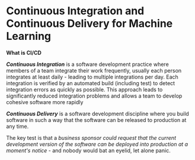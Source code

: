 # Continuous Integration and Continuous Delivery for Machine Learning

**What is CI/CD**

***Continuous Integration*** is a software development practice where members of a team integrate their work frequently, 
usually each person integrates at least daily - leading to multiple integrations per day. 
Each integration is verified by an automated build (including test) to detect integration errors 
as quickly as possible. This approach leads to significantly reduced 
integration problems and allows a team to develop cohesive software more rapidly

***Continuous Delivery*** is a software development discipline where you build software 
in such a way that the software can be released to production at any time.

The key test is that a *business sponsor could request that the current development version of the 
software can be deployed into production at a moment's notice* - and nobody would bat an eyelid, let alone panic.
